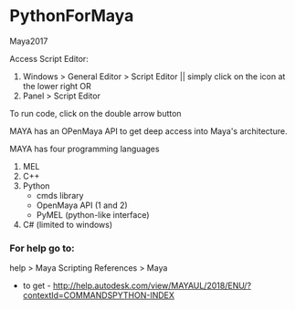 # PythonForMaya

Maya2017

Access Script Editor:
1) Windows > General Editor > Script Editor || simply click on the icon at the lower right
OR
2) Panel > Script Editor

To run code, click on the double arrow button

MAYA has an OPenMaya API to get deep access into Maya's architecture.

MAYA has four programming languages 
1) MEL
2) C++ 
3) Python
    - cmds library
    - OpenMaya API (1 and 2)
    - PyMEL (python-like interface)
4) C# (limited to windows)

### For help go to:
help > Maya Scripting References > Maya
 - to get - 
 http://help.autodesk.com/view/MAYAUL/2018/ENU/?contextId=COMMANDSPYTHON-INDEX
